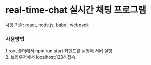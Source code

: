# real-time-chat 실시간 채팅 프로그램

사용 기술: react, node.js, babel, webpack

### 사용방법

1.root 폴더에서 npm run start 커맨드를 실행해 서버 실행.
<br/>
2. 브라우저에서 localhost:1234 접속.
